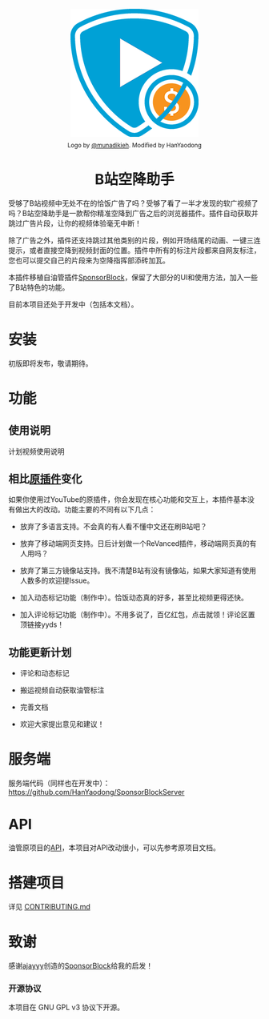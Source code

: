 <p align="center">
  <a href="https://sponsor.ajay.app"><img src="public/icons/LogoSponsorBlocker256px.png" alt="Logo"></img></a>

  <br/>
  <sub>Logo by <a href="https://github.com/munadikieh">@munadikieh</a>. Modified by HanYaodong</sub>
</p>

<h1 align="center">B站空降助手</h1>

受够了B站视频中无处不在的恰饭广告了吗？受够了看了一半才发现的软广视频了吗？B站空降助手是一款帮你精准空降到广告之后的浏览器插件。插件自动获取并跳过广告片段，让你的视频体验毫无中断！

除了广告之外，插件还支持跳过其他类别的片段，例如开场结尾的动画、一键三连提示，或者直接空降到视频封面的位置。插件中所有的标注片段都来自网友标注，您也可以提交自己的片段来为空降指挥部添砖加瓦。

本插件移植自油管插件[SponsorBlock](https://github.com/ajayyy/SponsorBlock)，保留了大部分的UI和使用方法，加入一些了B站特色的功能。

目前本项目还处于开发中（包括本文档）。

# 安装

初版即将发布，敬请期待。

# 功能

## 使用说明

计划视频使用说明

## 相比[原插件](https://github.com/ajayyy/SponsorBlock)变化

如果你使用过YouTube的原插件，你会发现在核心功能和交互上，本插件基本没有做出大的改动。功能主要的不同有以下几点：

- 放弃了多语言支持。不会真的有人看不懂中文还在刷B站吧？

- 放弃了移动端网页支持。日后计划做一个ReVanced插件，移动端网页真的有人用吗？

- 放弃了第三方镜像站支持。我不清楚B站有没有镜像站，如果大家知道有使用人数多的欢迎提Issue。

- 加入动态标记功能（制作中）。恰饭动态真的好多，甚至比视频更得还快。

- 加入评论标记功能（制作中）。不用多说了，百亿红包，点击就领！评论区置顶链接yyds！

## 功能更新计划

- 评论和动态标记

- 搬运视频自动获取油管标注

- 完善文档

- 欢迎大家提出意见和建议！

# 服务端

服务端代码（同样也在开发中）：https://github.com/HanYaodong/SponsorBlockServer

# API

油管原项目的[API](https://wiki.sponsor.ajay.app/w/API_Docs)，本项目对API改动很小，可以先参考原项目文档。

# 搭建项目
详见 [CONTRIBUTING.md](CONTRIBUTING.md)

# 致谢

感谢[ajayyy](https://github.com/ajayyy)创造的[SponsorBlock](https://github.com/ajayyy/SponsorBlock)给我的启发！

### 开源协议

本项目在 GNU GPL v3 协议下开源。
